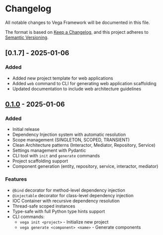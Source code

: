# Changelog

All notable changes to Vega Framework will be documented in this file.

The format is based on [Keep a Changelog](https://keepachangelog.com/en/1.0.0/),
and this project adheres to [Semantic Versioning](https://semver.org/spec/v2.0.0.html).

## [0.1.7] - 2025-01-06

### Added

- Added new project template for web applications
- Added `web` command to CLI for generating web application scaffolding
- Updated documentation to include web architecture guidelines

## [0.1.0] - 2025-01-06

### Added

- Initial release
- Dependency Injection system with automatic resolution
- Scope management (SINGLETON, SCOPED, TRANSIENT)
- Clean Architecture patterns (Interactor, Mediator, Repository, Service)
- Settings management with Pydantic
- CLI tool with `init` and `generate` commands
- Project scaffolding support
- Component generation (entity, repository, service, interactor, mediator)

### Features

- `@bind` decorator for method-level dependency injection
- `@injectable` decorator for class-level dependency injection
- IOC Container with recursive dependency resolution
- Thread-safe scoped instances
- Type-safe with full Python type hints support
- CLI commands:
  - `vega init <project>` - Initialize new project
  - `vega generate <component> <name>` - Generate components

[0.1.0]: https://github.com/your-org/vega-framework/releases/tag/v0.1.0
